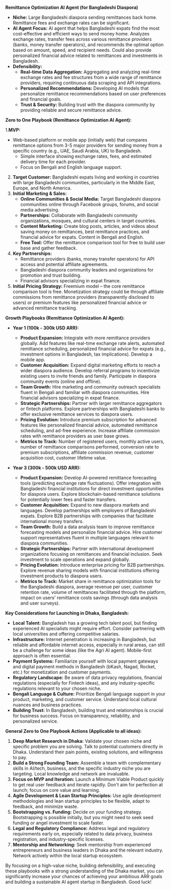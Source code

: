 **Remittance Optimization AI Agent (for Bangladeshi Diaspora)**

* **Niche:**  Large Bangladeshi diaspora sending remittances back home.  Remittance fees and exchange rates can be significant.
* **AI Agent Focus:** AI agent that helps Bangladeshi expats find the most cost-effective and efficient ways to send money home.  Analyzes exchange rates, transfer fees across various remittance providers (banks, money transfer operators), and recommends the optimal option based on amount, speed, and recipient needs.  Could also provide personalized financial advice related to remittances and investments in Bangladesh.
* **Defensibility:**
  * **Real-time Data Aggregation:**  Aggregating and analyzing real-time exchange rates and fee structures from a wide range of remittance providers, requiring continuous data scraping and API integrations.
  * **Personalized Recommendations:**  Developing AI models that personalize remittance recommendations based on user preferences and financial goals.
  * **Trust & Security:** Building trust with the diaspora community by providing reliable and secure remittance advice.

**Zero to One Playbook (Remittance Optimization AI Agent):**

1.**MVP:**
  * Web-based platform or mobile app (initially web) that compares remittance options from 3-5 major providers for sending money from a specific country (e.g., UAE, Saudi Arabia, UK) to Bangladesh.
    *   Simple interface showing exchange rates, fees, and estimated delivery time for each provider.
    *   Focus on Bengali and English language support.
2.  **Target Customer:**  Bangladeshi expats living and working in countries with large Bangladeshi communities, particularly in the Middle East, Europe, and North America.
3.  **Initial Marketing & Sales:**
    *   **Online Communities & Social Media:**  Target Bangladeshi diaspora communities online through Facebook groups, forums, and social media advertising.
    *   **Partnerships:**  Collaborate with Bangladeshi community organizations, mosques, and cultural centers in target countries.
    *   **Content Marketing:**  Create blog posts, articles, and videos about saving money on remittances, best remittance practices, and financial advice for expats.  Content in Bengali and English.
    * **Free Tool:** Offer the remittance comparison tool for free to build user base and gather feedback.
4.  **Key Partnerships:**
    * Remittance providers (banks, money transfer operators) for API access and potential affiliate agreements.
    * Bangladeshi diaspora community leaders and organizations for promotion and trust building.
    * Financial advisors specializing in expat finance.
5.  **Initial Pricing Strategy:**  Freemium model – the core remittance comparison tool is free.  Monetization strategy could be through affiliate commissions from remittance providers (transparently disclosed to users) or premium features like personalized financial advice or advanced remittance tracking.

**Growth Playbooks (Remittance Optimization AI Agent):**

*   **Year 1 (100k - 300k USD ARR):**
    *   **Product Expansion:**  Integrate with more remittance providers globally.  Add features like real-time exchange rate alerts, automated remittance scheduling, personalized financial advice for expats (e.g., investment options in Bangladesh, tax implications).  Develop a mobile app.
    *   **Customer Acquisition:**  Expand digital marketing efforts to reach a wider diaspora audience.  Develop referral programs to incentivize existing users to invite friends and family.  Participate in diaspora community events (online and offline).
    *   **Team Growth:** Hire marketing and community outreach specialists fluent in Bengali and familiar with diaspora communities.  Hire financial advisors specializing in expat finance.
    *   **Strategic Partnerships:** Partner with larger remittance aggregators or fintech platforms.  Explore partnerships with Bangladeshi banks to offer exclusive remittance services to diaspora users.
    *   **Pricing Evolution:**  Introduce premium subscription for advanced features like personalized financial advice, automated remittance scheduling, and ad-free experience.  Increase affiliate commission rates with remittance providers as user base grows.
    *   **Metrics to Track:** Number of registered users, monthly active users, number of remittance comparisons performed, conversion rate to premium subscriptions, affiliate commission revenue, customer acquisition cost, customer lifetime value.

*   **Year 3 (300k - 500k USD ARR):**
    *   **Product Expansion:**  Develop AI-powered remittance forecasting tools (predicting exchange rate fluctuations).  Offer integration with Bangladeshi financial institutions for direct investment opportunities for diaspora users.  Explore blockchain-based remittance solutions for potentially lower fees and faster transfers.
    *   **Customer Acquisition:**  Expand to new diaspora markets and languages.  Develop partnerships with employers of Bangladeshi expats.  Explore B2B partnerships with companies that facilitate international money transfers.
    *   **Team Growth:** Build a data analysis team to improve remittance forecasting models and personalize financial advice.  Hire customer support representatives fluent in multiple languages relevant to diaspora communities.
    *   **Strategic Partnerships:** Partner with international development organizations focusing on remittances and financial inclusion.  Seek investment to scale operations and expand globally.
    *   **Pricing Evolution:**  Introduce enterprise pricing for B2B partnerships.  Explore revenue sharing models with financial institutions offering investment products to diaspora users.
    *   **Metrics to Track:** Market share in remittance optimization tools for the Bangladeshi diaspora, average revenue per user, customer retention rate, volume of remittances facilitated through the platform, impact on users' remittance costs savings (through data analysis and user surveys).


**Key Considerations for Launching in Dhaka, Bangladesh:**

*   **Local Talent:**  Bangladesh has a growing tech talent pool, but finding experienced AI specialists might require effort. Consider partnering with local universities and offering competitive salaries.
*   **Infrastructure:**  Internet penetration is increasing in Bangladesh, but reliable and affordable internet access, especially in rural areas, can still be a challenge for some ideas (like the Agri AI agent).  Mobile-first approach is often essential.
*   **Payment Systems:**  Familiarize yourself with local payment gateways and digital payment methods in Bangladesh (bKash, Nagad, Rocket, etc.) for monetization and customer payments.
*   **Regulatory Landscape:**  Be aware of data privacy regulations, financial regulations (especially for Fintech ideas), and any industry-specific regulations relevant to your chosen niche.
*   **Bengali Language & Culture:**  Prioritize Bengali language support in your product, marketing, and customer service. Understand local cultural nuances and business practices.
*   **Building Trust:**  In Bangladesh, building trust and relationships is crucial for business success.  Focus on transparency, reliability, and personalized service.

**General Zero to One Playbook Actions (Applicable to all ideas):**

1.  **Deep Market Research in Dhaka:** Validate your chosen niche and specific problem you are solving. Talk to potential customers directly in Dhaka. Understand their pain points, existing solutions, and willingness to pay.
2.  **Build a Strong Founding Team:**  Assemble a team with complementary skills in AI/tech, business, and the specific industry niche you are targeting.  Local knowledge and network are invaluable.
3.  **Focus on MVP and Iteration:**  Launch a Minimum Viable Product quickly to get real user feedback and iterate rapidly.  Don't aim for perfection at launch; focus on core value and learning.
4.  **Agile Development & Lean Startup Principles:**  Use agile development methodologies and lean startup principles to be flexible, adapt to feedback, and minimize waste.
5.  **Bootstrapping vs. Funding:**  Decide on your funding strategy. Bootstrapping is possible initially, but you might need to seek seed funding or angel investment to scale faster.
6.  **Legal and Regulatory Compliance:**  Address legal and regulatory requirements early on, especially related to data privacy, business registration, and industry-specific licenses.
7.  **Mentorship and Networking:**  Seek mentorship from experienced entrepreneurs and business leaders in Dhaka and the relevant industry. Network actively within the local startup ecosystem.


By focusing on a high-value niche, building defensibility, and executing these playbooks with a strong understanding of the Dhaka market, you can significantly increase your chances of achieving your ambitious ARR goals and building a sustainable AI agent startup in Bangladesh. Good luck!
